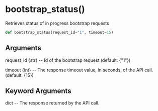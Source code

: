 # bootstrap_status()

Retrieves status of in progress bootstrap requests

```py
def bootstrap_status(request_id="1", timeout=15)
```

## Arguments
request_id {str} -- Id of the bootstrap request (default: {"1"})

timeout {int} -- The response timeout value, in seconds, of the API call. (default: {15})


## Keyword Arguments
dict -- The response returned by the API call.



